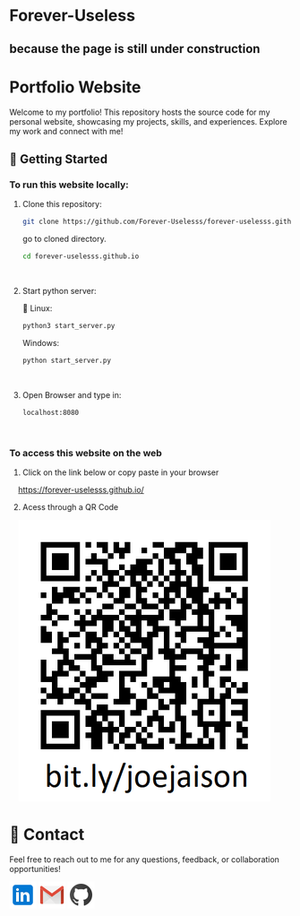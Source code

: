# Forever-Useless

## because the page is still under construction

# Portfolio Website

Welcome to my portfolio! This repository hosts the source code for my personal website, showcasing my projects, skills, and experiences. Explore my work and connect with me!

## 🚀 Getting Started

### To run this website locally:

1. Clone this repository:

   ```bash
   git clone https://github.com/Forever-Uselesss/forever-uselesss.github.io
   ```

   go to cloned directory.

   ```bash
   cd forever-uselesss.github.io
   ```

   <br>

2. Start python server:

   🐧 Linux:

   ```bash
   python3 start_server.py
   ```

   Windows:

   ```bash
   python start_server.py
   ```

   <br>

3. Open Browser and type in:
   ```bash
   localhost:8080
   ```
   <br>

### To access this website on the web

1. Click on the link below or copy paste in your browser

&nbsp;&nbsp;&nbsp;&nbsp;https://forever-uselesss.github.io/

2. Acess through a QR Code<br>
   
&nbsp;&nbsp;&nbsp;&nbsp;<a href="https://forever-uselesss.github.io/" target="_blank" rel="noopener noreferrer"><img src="assets/icons/qr_code.png" alt="QR code" title="QR Code for my profile" /></a>
<br>

# 📧 Contact

Feel free to reach out to me for any questions, feedback, or collaboration opportunities!

<links>
<!-- LinkedIn --><a href="https://www.linkedin.com/in/joe-jaison-t" target="_blank" rel="noopener noreferrer"><img src="assets/icons/linkedin.png" alt="LinkedIn Profile" title="Connect on LinkedIn" /></a><!-- Email gmail --> <a href="mailto:joejaisonth@gmail.com"><img src="assets/icons/gmail.png" alt="Email Me" title="joejaisonth@gmail.com" /></a><!-- GitHub --> <a href="https://github.com/Forever-Uselesss" target="_blank" rel="noopener noreferrer"><img src="assets/icons/github.png" alt="GitHub Profile" title="View My GitHub" /></a>
</links>
